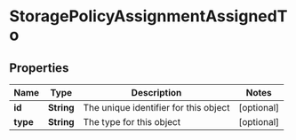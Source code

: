 

# StoragePolicyAssignmentAssignedTo


## Properties

| Name | Type | Description | Notes |
|------------ | ------------- | ------------- | -------------|
|**id** | **String** | The unique identifier for this object |  [optional] |
|**type** | **String** | The type for this object |  [optional] |



